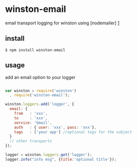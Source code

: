 winston-email
=============

email transport logging for winston
using [nodemailer] [1]


install
------

```
$ npm install winston-email
```

usage
-----
add an email option to your logger

```javascript

var winston = require('winston')
  , require('winston-email');

winston.loggers.add('logger', {
  email: {
    from   : 'xxx',
    to     : 'xxx',
    service: 'Gmail',
    auth   : { user: 'xxx', pass: 'xxx'},
    tags   : ['your app'] //optional tags for the subject
  }
  // other transports
});

logger = winston.loggers.get('logger');
logger.info("info msg", {title:'optional title'});

```



[1]: https://github.com/andris9/nodemailer   "nodemailer"

